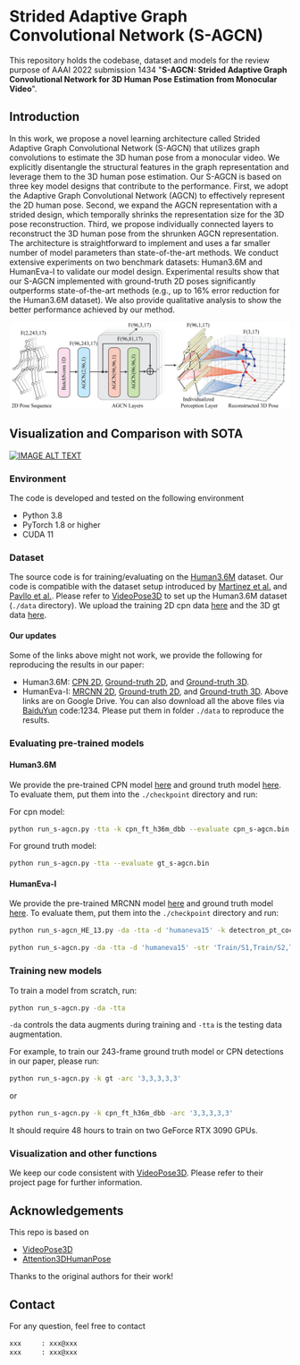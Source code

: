 # Strided Adaptive Graph Convolutional Network (S-AGCN)
This repository holds the codebase, dataset and models for the review purpose of AAAI 2022 submission 1434 "**S-AGCN: Strided Adaptive Graph Convolutional Network for 3D Human Pose Estimation from Monocular Video**".

## Introduction
In this work, we propose a novel learning architecture called Strided Adaptive Graph Convolutional Network (S-AGCN) that utilizes graph convolutions to estimate the 3D human pose from a monocular video. We explicitly disentangle the structural features in the graph representation and leverage them to the 3D human pose estimation. Our S-AGCN is based on three key model designs that contribute to the performance. First, we adopt the Adaptive Graph Convolutional Network (AGCN) to effectively represent the 2D human pose. Second, we expand the AGCN representation with a strided design, which temporally shrinks the representation size for the 3D pose reconstruction. Third, we propose individually connected layers to reconstruct the 3D human pose from the shrunken AGCN representation. The architecture is straightforward to implement and uses a far smaller number of model parameters than state-of-the-art methods. We conduct extensive experiments on two benchmark datasets: Human3.6M and HumanEva-I to validate our model design. Experimental results show that our S-AGCN implemented with ground-truth 2D poses significantly outperforms state-of-the-art methods (e.g., up to 16% error reduction for the Human3.6M dataset). We also provide qualitative analysis to show the better performance achieved by our method.

<div align="center">
    <img src="figures/architecture.png">
</div>

## Visualization and Comparison with SOTA
[![IMAGE ALT TEXT](http://img.youtube.com/vi/eI-8FEiTLdA/0.jpg)](http://www.youtube.com/watch?v=eI-8FEiTLdA "Qualitative Analysis for S-AGCN")

### Environment

The code is developed and tested on the following environment

* Python 3.8
* PyTorch 1.8 or higher
* CUDA 11

### Dataset

The source code is for training/evaluating on the [Human3.6M](http://vision.imar.ro/human3.6m) dataset. Our code is compatible with the dataset setup introduced by [Martinez et al.](https://github.com/una-dinosauria/3d-pose-baseline) and [Pavllo et al.](https://github.com/facebookresearch/VideoPose3D). Please refer to [VideoPose3D](https://github.com/facebookresearch/VideoPose3D) to set up the Human3.6M dataset (`./data` directory). We upload the training 2D cpn data [here](https://drive.google.com/file/d/131EnG8L0-A9DNy9bfsqCSrG1n5GnzwkO/view?usp=sharing) and the 3D gt data [here](https://drive.google.com/file/d/1nbscv_IlJ-sdug6GU2KWN4MYkPtYj4YX/view?usp=sharing).

#### Our updates
Some of the links above might not work, we provide the following for reproducing the results in our paper:
* Human3.6M: [CPN 2D](https://drive.google.com/file/d/1ayw5DI-CwD4XGtAu69bmbKVOteDFJhH5/view?usp=sharing), [Ground-truth 2D](https://drive.google.com/file/d/1U0Z85HBXutOXKMNOGks4I1ape8hZsAMl/view?usp=sharing), and [Ground-truth 3D](https://drive.google.com/file/d/13PgVNC-eDkEFoHDHooUGGmlVmOP-ri09/view?usp=sharing).
* HumanEva-I: [MRCNN 2D](https://drive.google.com/file/d/1IcO6NSp5O8mrjUTXadvfpvrKQRnhra88/view?usp=sharing), [Ground-truth 2D](https://drive.google.com/file/d/1UuW6iTdceNvhjEY2rFF9mzW93Fi1gMtz/view?usp=sharing), and [Ground-truth 3D](https://drive.google.com/file/d/1CtAJR_wTwfh4rEjQKKmABunkyQrvZ6tu/view?usp=sharing).
Above links are on Google Drive. You can also download all the above files via [BaiduYun]() code:1234.
Please put them in folder `./data` to reproduce the results.


### Evaluating pre-trained models
#### Human3.6M
We provide the pre-trained CPN model [here](https://drive.google.com/file/d/1dfmnDyhVC3l2zteigXepU2eXvmBnsBzM/view?usp=sharing) and ground truth model [here](https://drive.google.com/file/d/1Vu2c7fJFHP8v0GjBpJ2JTUPwGV3RlGRC/view?usp=sharing). To evaluate them, put them into the `./checkpoint` directory and run:

For cpn model:
```bash
python run_s-agcn.py -tta -k cpn_ft_h36m_dbb --evaluate cpn_s-agcn.bin
```

For ground truth model:
```bash
python run_s-agcn.py -tta --evaluate gt_s-agcn.bin
```

#### HumanEva-I
We provide the pre-trained MRCNN model [here](https://drive.google.com/file/d/1tRoDuygWSRWQsD9XuHCTHt13r0c5EZr6/view?usp=sharing) and ground truth model [here](https://drive.google.com/file/d/1IEqwcDtqQe70Vf3CilWARkrFE-gYRrkA/view?usp=sharing). To evaluate them, put them into the `./checkpoint` directory and run:

```bash
python run_s-agcn_HE_13.py -da -tta -d 'humaneva15' -k detectron_pt_coco -str 'Train/S1,Train/S2,Train/S3' -ste 'Validate/S1,Validate/S2,Validate/S3' -c 'checkpoint/humaneva' -a 'Walk,Jog,Box' -arc '3,3,3' -b 1024 --evaluate 96_detectron_pt_coco_27_supervised_epoch_990.bin --by-subject
```

```bash
python run_s-agcn.py -da -tta -d 'humaneva15' -str 'Train/S1,Train/S2,Train/S3' -ste 'Validate/S1,Validate/S2,Validate/S3' -c 'checkpoint/humaneva' -a 'Walk,Jog,Box' -arc '3,3,3' -b 1024 --evaluate 96_gt_27_supervised_epoch_819.bin --by-subject
```

### Training new models

To train a model from scratch, run:

```bash
python run_s-agcn.py -da -tta
```

`-da` controls the data augments during training and `-tta` is the testing data augmentation.

For example, to train our 243-frame ground truth model or CPN detections in our paper, please run:

```bash
python run_s-agcn.py -k gt -arc '3,3,3,3,3'
```

or

```bash
python run_s-agcn.py -k cpn_ft_h36m_dbb -arc '3,3,3,3,3'
```

It should require 48 hours to train on two GeForce RTX 3090 GPUs.

### Visualization and other functions

We keep our code consistent with [VideoPose3D](https://github.com/facebookresearch/VideoPose3D). Please refer to their project page for further information.

## Acknowledgements
This repo is based on
- [VideoPose3D](https://github.com/facebookresearch/VideoPose3D)
- [Attention3DHumanPose](https://github.com/lrxjason/Attention3DHumanPose)

Thanks to the original authors for their work!

## Contact
For any question, feel free to contact
```
xxx     : xxx@xxx
xxx     : xxx@xxx
```
